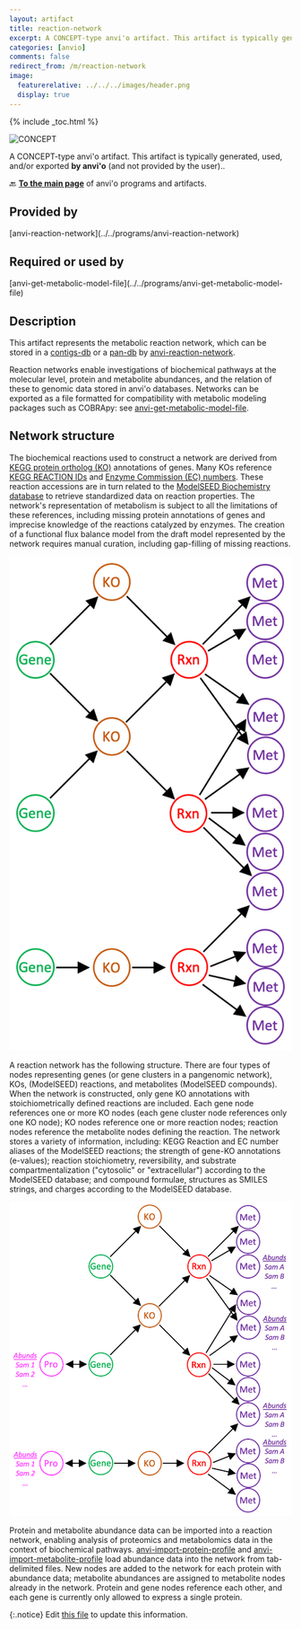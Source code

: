 ```yaml
---
layout: artifact
title: reaction-network
excerpt: A CONCEPT-type anvi'o artifact. This artifact is typically generated, used, and/or exported by anvi'o (and not provided by the user)..
categories: [anvio]
comments: false
redirect_from: /m/reaction-network
image:
  featurerelative: ../../../images/header.png
  display: true
---
```



{% include _toc.html %}


<img src="../../images/icons/CONCEPT.png" alt="CONCEPT" style="width:100px; border:none" />

A CONCEPT-type anvi'o artifact. This artifact is typically generated, used, and/or exported **by anvi'o** (and not provided by the user)..

🔙 **[To the main page](../../)** of anvi'o programs and artifacts.

## Provided by


<p style="text-align: left" markdown="1"><span class="artifact-p">[anvi-reaction-network](../../programs/anvi-reaction-network)</span></p>


## Required or used by


<p style="text-align: left" markdown="1"><span class="artifact-r">[anvi-get-metabolic-model-file](../../programs/anvi-get-metabolic-model-file)</span></p>


## Description

This artifact represents the metabolic reaction network, which can be stored in a <span class="artifact-n">[contigs-db](/help/main/artifacts/contigs-db)</span> or a <span class="artifact-n">[pan-db](/help/main/artifacts/pan-db)</span> by <span class="artifact-p">[anvi-reaction-network](/help/main/programs/anvi-reaction-network)</span>.

Reaction networks enable investigations of biochemical pathways at the molecular level, protein and metabolite abundances, and the relation of these to genomic data stored in anvi'o databases. Networks can be exported as a file formatted for compatibility with metabolic modeling packages such as COBRApy: see <span class="artifact-p">[anvi-get-metabolic-model-file](/help/main/programs/anvi-get-metabolic-model-file)</span>.

## Network structure

The biochemical reactions used to construct a network are derived from [KEGG protein ortholog (KO)](https://www.genome.jp/kegg/ko.html) annotations of genes. Many KOs reference [KEGG REACTION IDs](https://www.genome.jp/kegg/reaction/) and [Enzyme Commission (EC) numbers](https://www.enzyme-database.org/class.php). These reaction accessions are in turn related to the [ModelSEED Biochemistry database](https://github.com/ModelSEED/ModelSEEDDatabase) to retrieve standardized data on reaction properties. The network's representation of metabolism is subject to all the limitations of these references, including missing protein annotations of genes and imprecise knowledge of the reactions catalyzed by enzymes. The creation of a functional flux balance model from the draft model represented by the network requires manual curation, including gap-filling of missing reactions.

![The basic structure of a reaction network](../../images/network_basic.png)

A reaction network has the following structure. There are four types of nodes representing genes (or gene clusters in a pangenomic network), KOs, (ModelSEED) reactions, and metabolites (ModelSEED compounds). When the network is constructed, only gene KO annotations with stoichiometrically defined reactions are included. Each gene node references one or more KO nodes (each gene cluster node references only one KO node); KO nodes reference one or more reaction nodes; reaction nodes reference the metabolite nodes defining the reaction. The network stores a variety of information, including: KEGG Reaction and EC number aliases of the ModelSEED reactions; the strength of gene-KO annotations (e-values); reaction stoichiometry, reversibility, and substrate compartmentalization ("cytosolic" or "extracellular") according to the ModelSEED database; and compound formulae, structures as SMILES strings, and charges according to the ModelSEED database.

![The structure of a reaction network with imported protein and metabolite abundances](../../images/network_abunds.png)

Protein and metabolite abundance data can be imported into a reaction network, enabling analysis of proteomics and metabolomics data in the context of biochemical pathways. <span class="artifact-p">[anvi-import-protein-profile](/help/main/programs/anvi-import-protein-profile)</span> and <span class="artifact-p">[anvi-import-metabolite-profile](/help/main/programs/anvi-import-metabolite-profile)</span> load abundance data into the network from tab-delimited files. New nodes are added to the network for each protein with abundance data; metabolite abundances are assigned to metabolite nodes already in the network. Protein and gene nodes reference each other, and each gene is currently only allowed to express a single protein.


{:.notice}
Edit [this file](https://github.com/merenlab/anvio/tree/master/anvio/docs/artifacts/reaction-network.md) to update this information.

